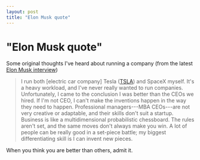 ```yaml
---
layout: post
title: "Elon Musk quote"
---
```

"Elon Musk quote"
===
Some original thoughts I've heard about running a company (from the latest [Elon Musk interview][0])  
  

> I run both \[electric car company\] Tesla ([TSLA][1]) and SpaceX myself. It's a heavy workload, and I've never really wanted to run companies. Unfortunately, I came to the conclusion I was better than the CEOs we hired. If I'm not CEO, I can't make the inventions happen in the way they need to happen. Professional managers---MBA CEOs---are not very creative or adaptable, and their skills don't suit a startup. Business is like a multidimensional probabilistic chessboard. The rules aren't set, and the same moves don't always make you win. A lot of people can be really good in a set-piece battle; my biggest differentiating skill is I can invent new pieces.

When you think you are better than others, admit it.  
  
  


[0]: http://www.businessweek.com/magazine/content/11_19/b4227076914379.htm
[1]: http://investing.businessweek.com/research/stocks/snapshot/snapshot.asp?symbol=TSLA
